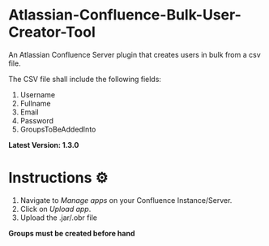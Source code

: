 # Atlassian-Confluence-Bulk-User-Creator-Tool
An Atlassian Confluence Server plugin that creates users in bulk from a csv file.

The CSV file shall include the following fields:
1. Username
2. Fullname
3. Email
4. Password
5. GroupsToBeAddedInto

**Latest Version: 1.3.0**

# Instructions ⚙️
1. Navigate to *Manage apps* on your Confluence Instance/Server.
2. Click on *Upload app*.
3. Upload the .jar/.obr file

**Groups must be created before hand**

